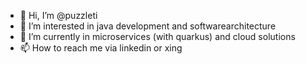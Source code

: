- 👋 Hi, I’m @puzzleti
- 👀 I’m interested in java development and softwarearchitecture
- 🌱 I’m currently in microservices (with quarkus) and cloud solutions
- 📫 How to reach me via linkedin or xing

<!---
puzzleti/puzzleti is a ✨ special ✨ repository because its `README.md` (this file) appears on your GitHub profile.
You can click the Preview link to take a look at your changes.
--->
